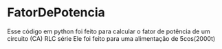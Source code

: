 # FatorDePotencia
Esse código em python foi feito para calcular o fator de potência de um circuito (CA) RLC série 
Ele foi feito para uma alimentação de 5cos(2000t)
